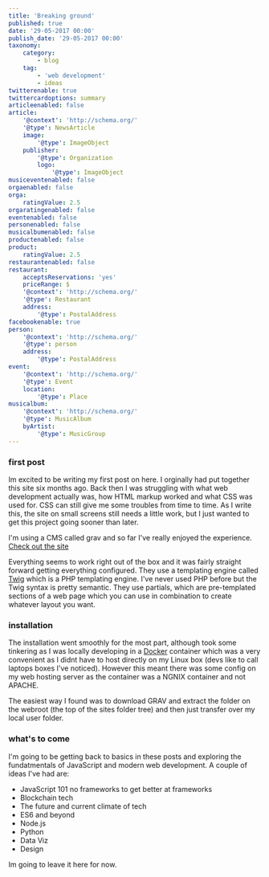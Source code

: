 ```yaml
---
title: 'Breaking ground'
published: true
date: '29-05-2017 00:00'
publish_date: '29-05-2017 00:00'
taxonomy:
    category:
        - blog
    tag:
        - 'web development'
        - ideas
twitterenable: true
twittercardoptions: summary
articleenabled: false
article:
    '@context': 'http://schema.org/'
    '@type': NewsArticle
    image:
        '@type': ImageObject
    publisher:
        '@type': Organization
        logo:
            '@type': ImageObject
musiceventenabled: false
orgaenabled: false
orga:
    ratingValue: 2.5
orgaratingenabled: false
eventenabled: false
personenabled: false
musicalbumenabled: false
productenabled: false
product:
    ratingValue: 2.5
restaurantenabled: false
restaurant:
    acceptsReservations: 'yes'
    priceRange: $
    '@context': 'http://schema.org/'
    '@type': Restaurant
    address:
        '@type': PostalAddress
facebookenable: true
person:
    '@context': 'http://schema.org/'
    '@type': person
    address:
        '@type': PostalAddress
event:
    '@context': 'http://schema.org/'
    '@type': Event
    location:
        '@type': Place
musicalbum:
    '@context': 'http://schema.org/'
    '@type': MusicAlbum
    byArtist:
        '@type': MusicGroup
---
```


### first post 

Im excited to be writing my first post on here. I orginally had put together this site six months ago. Back then I was struggling with what web development actually was, how HTML markup worked and what CSS was used for. CSS can still give me some troubles from time to time. As I write this, the site on small screens still needs a little work, but I just wanted to get this project going sooner than later.

I'm using a CMS called grav and so far I've really enjoyed the experience. [Check out the site](https://getgrav.org/)

Everything seems to work right out of the box and it was fairly straight forward getting everything configured. They use a templating engine called [Twig](https://twig.sensiolabs.org/) which is a PHP templating engine. I've never used PHP before but the Twig syntax is pretty semantic. They use partials, which are pre-templated sections of a web page which you can use in combination to create whatever layout you want.

### installation
The installation went smoothly for the most part, although took some tinkering as I was locally developing in a [Docker](https://www.docker.com/) container which was a very convenient as I didnt have to host directly on my Linux box (devs like to call laptops boxes I've noticed). However this meant there was some config on my web hosting server as the container was a NGNIX container and not APACHE.

The easiest way I found was to download GRAV and extract the folder on the webroot (the top of the sites folder tree) and then just transfer over my local user folder.

### what's to come
I'm going to be getting back to basics in these posts and exploring the fundatmentals of JavaScript and modern web development. A couple of ideas I've had are:

* JavaScript 101 no frameworks to get better at frameworks
* Blockchain tech
* The future and current climate of tech
* ES6 and beyond
* Node.js
* Python
* Data Viz
* Design

Im going to leave it here for now.